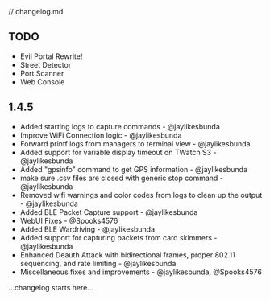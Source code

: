 // changelog.md 

## TODO
- Evil Portal Rewrite!
- Street Detector
- Port Scanner
- Web Console


## 1.4.5
- Added starting logs to capture commands - @jaylikesbunda
- Improve WiFi Connection logic - @jaylikesbunda
- Forward printf logs from managers to terminal view - @jaylikesbunda
- Added support for variable display timeout on TWatch S3 - @jaylikesbunda
- Added "gpsinfo" command to get GPS information - @jaylikesbunda
- make sure .csv files are closed with generic stop command - @jaylikesbunda
- Removed wifi warnings and color codes from logs to clean up the output - @jaylikesbunda
- Added BLE Packet Capture support - @jaylikesbunda
- WebUI Fixes - @Spooks4576
- Added BLE Wardriving - @jaylikesbunda
- Added support for capturing packets from card skimmers - @jaylikesbunda
- Enhanced Deauth Attack with bidirectional frames, proper 802.11 sequencing, and rate limiting - @jaylikesbunda
- Miscellaneous fixes and improvements - @jaylikesbunda, @Spooks4576

...changelog starts here... 
